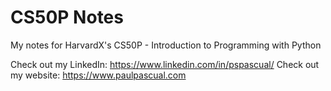 # CS50P Notes
My notes for HarvardX's CS50P - Introduction to Programming with Python

Check out my LinkedIn: https://www.linkedin.com/in/pspascual/
Check out my website: https://www.paulpascual.com
